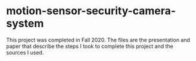 # motion-sensor-security-camera-system

This project was completed in Fall 2020. The files are the presentation and paper that describe the steps I took to complete this project and the sources I used.
